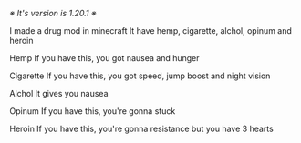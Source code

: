 *※ It's version is 1.20.1 ※*


I made a drug mod in minecraft
It have hemp, cigarette, alchol, opinum and heroin


Hemp
  If you have this, you got nausea and hunger

Cigarette
  If you have this, you got speed, jump boost and night vision

Alchol
  It gives you nausea

Opinum
  If you have this, you're gonna stuck

Heroin
  If you have this, you're gonna resistance but you have 3 hearts
